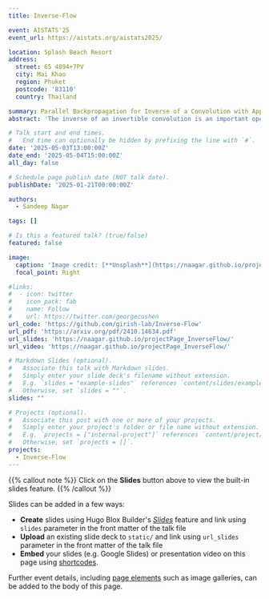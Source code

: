 ```yaml
---
title: Inverse-Flow

event: AISTATS'25
event_url: https://aistats.org/aistats2025/

location: Splash Beach Resort
address:
  street: 65 4894+7PV
  city: Mai Khao
  region: Phuket
  postcode: '83110'
  country: Thailand

summary: Parallel Backpropagation for Inverse of a Convolution with Application to Normalizing Flows.
abstract: 'The inverse of an invertible convolution is an important operation that comes up in Normalizing Flows, Image Deblurring, etc. The naive algorithm for backpropagation of this operation using Gaussian elimination has running time O(n3) where n is the number of pixels in the image. We give a fast parallel backpropagation algorithm with running time O(√n) for a square image and provide a GPU implementation of the same. Inverse of Convolutions are usually used in Normalizing Flows in the sampling pass, making them slow. We propose to use the Inverse of Convolutions in the forward (image to latent vector) pass of the Normalizing flow. Since the sampling pass is the inverse of the forward pass, it will use convolutions only, resulting in efficient sampling times. We use our parallel backpropagation algorithm for optimizing the inverse of convolution layer resulting in fast training times also. We implement this approach in various Normalizing Flow backbones, resulting in our Inverse- Flow models. We benchmark Inverse-Flow on standard datasets and show significantly improved sampling times with similar bits per dimension compared to previous models.'

# Talk start and end times.
#   End time can optionally be hidden by prefixing the line with `#`.
date: '2025-05-03T13:00:00Z'
date_end: '2025-05-04T15:00:00Z'
all_day: false

# Schedule page publish date (NOT talk date).
publishDate: '2025-01-21T00:00:00Z'

authors:
  - Sandeep Nagar

tags: []

# Is this a featured talk? (true/false)
featured: false

image:
  caption: 'Image credit: [**Unsplash**](https://naagar.github.io/projectPage_InverseFlow/static/images/multiScale_if_flow.jpg)'
  focal_point: Right

#links:
#  - icon: twitter
#    icon_pack: fab
#    name: Follow
#    url: https://twitter.com/georgecushen
url_code: 'https://github.com/girish-lab/Inverse-Flow'
url_pdf: 'https://arxiv.org/pdf/2410.14634.pdf'
url_slides: 'https://naagar.github.io/projectPage_InverseFlow/'
url_video: 'https://naagar.github.io/projectPage_InverseFlow/'

# Markdown Slides (optional).
#   Associate this talk with Markdown slides.
#   Simply enter your slide deck's filename without extension.
#   E.g. `slides = "example-slides"` references `content/slides/example-slides.md`.
#   Otherwise, set `slides = ""`.
slides: ""

# Projects (optional).
#   Associate this post with one or more of your projects.
#   Simply enter your project's folder or file name without extension.
#   E.g. `projects = ["internal-project"]` references `content/project/deep-learning/index.md`.
#   Otherwise, set `projects = []`.
projects:
  - Inverse-Flow
---
```


{{% callout note %}}
Click on the **Slides** button above to view the built-in slides feature.
{{% /callout %}}

Slides can be added in a few ways:

- **Create** slides using Hugo Blox Builder's [_Slides_](https://docs.hugoblox.com/reference/content-types/) feature and link using `slides` parameter in the front matter of the talk file
- **Upload** an existing slide deck to `static/` and link using `url_slides` parameter in the front matter of the talk file
- **Embed** your slides (e.g. Google Slides) or presentation video on this page using [shortcodes](https://docs.hugoblox.com/reference/markdown/).

Further event details, including [page elements](https://docs.hugoblox.com/reference/markdown/) such as image galleries, can be added to the body of this page.
